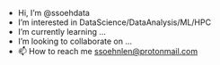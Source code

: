 - Hi, I’m @ssoehdata
- I’m interested in DataScience/DataAnalysis/ML/HPC
- I’m currently learning ...
- I’m looking to collaborate on ...
- 📫 How to reach me ssoehnlen@protonmail.com 

<!---
ssoehdata/ssoehdata is a ✨ special ✨ repository because its `README.md` (this file) appears on your GitHub profile.
You can click the Preview link to take a look at your changes.
--->
